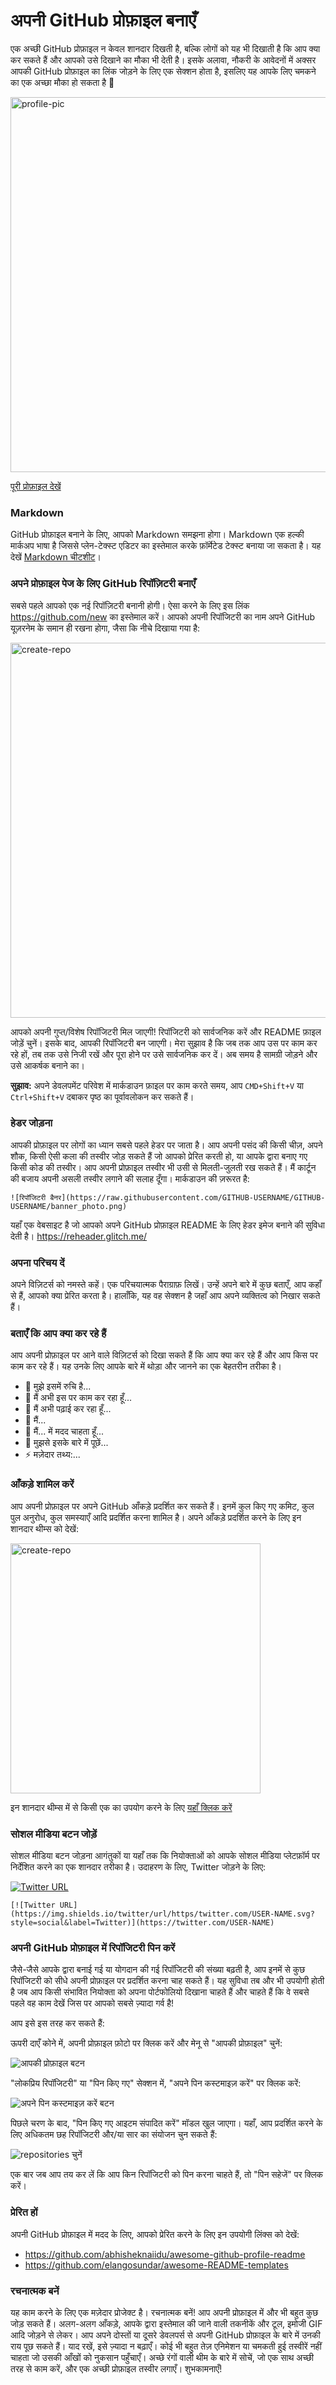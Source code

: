 # अपनी GitHub प्रोफ़ाइल बनाएँ

एक अच्छी GitHub प्रोफ़ाइल न केवल शानदार दिखती है, बल्कि लोगों को यह भी दिखाती है कि आप क्या कर सकते हैं और आपको उसे दिखाने का मौका भी देती है। इसके अलावा, नौकरी के आवेदनों में अक्सर आपकी GitHub प्रोफ़ाइल का लिंक जोड़ने के लिए एक सेक्शन होता है, इसलिए यह आपके लिए चमकने का एक अच्छा मौका हो सकता है 💫

<img src="https://i.imgur.com/TkXywOV.png" alt="profile-pic" width="600"/>

[पूरी प्रोफ़ाइल देखें](https://github.com/elenajp)

### Markdown

GitHub प्रोफ़ाइल बनाने के लिए, आपको Markdown समझना होगा। Markdown एक हल्की मार्कअप भाषा है जिससे प्लेन-टेक्स्ट एडिटर का इस्तेमाल करके फ़ॉर्मेटेड टेक्स्ट बनाया जा सकता है। यह देखें
[Markdown चीटशीट](https://github.com/adam-p/markdown-here/wiki/Markdown-Cheatsheet#images)।

### अपने प्रोफ़ाइल पेज के लिए GitHub रिपॉज़िटरी बनाएँ

सबसे पहले आपको एक नई रिपॉज़िटरी बनानी होगी। ऐसा करने के लिए इस लिंक https://github.com/new का इस्तेमाल करें। आपको अपनी रिपॉजिटरी का नाम अपने GitHub यूज़रनेम के समान ही रखना होगा, जैसा कि नीचे दिखाया गया है:

<img src="https://i.imgur.com/kuiey7L.png" alt="create-repo" width="600"/>

आपको अपनी गुप्त/विशेष रिपॉजिटरी मिल जाएगी! रिपॉजिटरी को सार्वजनिक करें और README फ़ाइल जोड़ें चुनें। इसके बाद, आपकी रिपॉजिटरी बन जाएगी। मेरा सुझाव है कि जब तक आप उस पर काम कर रहे हों, तब तक उसे निजी रखें और पूरा होने पर उसे सार्वजनिक कर दें। अब समय है सामग्री जोड़ने और उसे आकर्षक बनाने का।

**सुझाव:** अपने डेवलपमेंट परिवेश में मार्कडाउन फ़ाइल पर काम करते समय, आप ```CMD+Shift+V``` या ```Ctrl+Shift+V``` दबाकर पृष्ठ का पूर्वावलोकन कर सकते हैं।

### हेडर जोड़ना

आपकी प्रोफ़ाइल पर लोगों का ध्यान सबसे पहले हेडर पर जाता है। आप अपनी पसंद की किसी चीज़, अपने शौक, किसी ऐसी कला की तस्वीर जोड़ सकते हैं जो आपको प्रेरित करती हो, या आपके द्वारा बनाए गए किसी कोड की तस्वीर। आप अपनी प्रोफ़ाइल तस्वीर भी उसी से मिलती-जुलती रख सकते हैं। मैं कार्टून की बजाय अपनी असली तस्वीर लगाने की सलाह दूँगा। मार्कडाउन की ज़रूरत है:

```
![रिपॉजिटरी बैनर](https://raw.githubusercontent.com/GITHUB-USERNAME/GITHUB-USERNAME/banner_photo.png)
```

यहाँ एक वेबसाइट है जो आपको अपने GitHub प्रोफ़ाइल README के ​​लिए हेडर इमेज बनाने की सुविधा देती है। https://reheader.glitch.me/

### अपना परिचय दें
अपने विज़िटर्स को नमस्ते कहें। एक परिचयात्मक पैराग्राफ़ लिखें। उन्हें अपने बारे में कुछ बताएँ, आप कहाँ से हैं, आपको क्या प्रेरित करता है। हालाँकि, यह वह सेक्शन है जहाँ आप अपने व्यक्तित्व को निखार सकते हैं।

### बताएँ कि आप क्या कर रहे हैं
आप अपनी प्रोफ़ाइल पर आने वाले विज़िटर्स को दिखा सकते हैं कि आप क्या कर रहे हैं और आप किस पर काम कर रहे हैं। यह उनके लिए आपके बारे में थोड़ा और जानने का एक बेहतरीन तरीका है।
- 🧐 मुझे इसमें रुचि है...
- 🔭 मैं अभी इस पर काम कर रहा हूँ...
- 🌱 मैं अभी पढ़ाई कर रहा हूँ...
- 👯 मैं...
- 🤔 मैं... में मदद चाहता हूँ...
- 💬 मुझसे इसके बारे में पूछें...
- ⚡ मज़ेदार तथ्य:...

### आँकड़े शामिल करें
आप अपनी प्रोफ़ाइल पर अपने GitHub आँकड़े प्रदर्शित कर सकते हैं। इनमें कुल किए गए कमिट, कुल पुल अनुरोध, कुल समस्याएँ आदि प्रदर्शित करना शामिल है। अपने आँकड़े प्रदर्शित करने के लिए इन शानदार थीम्स को देखें:

<img src="https://i.imgur.com/jUjiTSM.png" alt="create-repo" width="400"/>

इन शानदार थीम्स में से किसी एक का उपयोग करने के लिए [यहाँ क्लिक करें](https://github.com/anuraghazra/github-readme-stats#themes)

### सोशल मीडिया बटन जोड़ें
सोशल मीडिया बटन जोड़ना आगंतुकों या यहाँ तक कि नियोक्ताओं को आपके सोशल मीडिया प्लेटफ़ॉर्म पर निर्देशित करने का एक शानदार तरीका है। उदाहरण के लिए, Twitter जोड़ने के लिए:

[![Twitter URL](https://img.shields.io/twitter/url/https/twitter.com/USER-NAME.svg?style=social&label=Twitter)](https://twitter.com/USER-NAME)
````
[![Twitter URL](https://img.shields.io/twitter/url/https/twitter.com/USER-NAME.svg?style=social&label=Twitter)](https://twitter.com/USER-NAME)
````

### अपनी GitHub प्रोफ़ाइल में रिपॉजिटरी पिन करें

जैसे-जैसे आपके द्वारा बनाई गई या योगदान की गई रिपॉजिटरी की संख्या बढ़ती है, आप इनमें से कुछ रिपॉजिटरी को सीधे अपनी प्रोफ़ाइल पर प्रदर्शित करना चाह सकते हैं। यह सुविधा तब और भी उपयोगी होती है जब आप किसी संभावित नियोक्ता को अपना पोर्टफोलियो दिखाना चाहते हैं और चाहते हैं कि वे सबसे पहले वह काम देखें जिस पर आपको सबसे ज़्यादा गर्व है!

आप इसे इस तरह कर सकते हैं:

ऊपरी दाएँ कोने में, अपनी प्रोफ़ाइल फ़ोटो पर क्लिक करें और मेनू से "आपकी प्रोफ़ाइल" चुनें:

![आपकी प्रोफ़ाइल बटन](https://user-images.githubusercontent.com/21223421/138660821-9a53c9a0-825f-4d46-a6e1-72037b52cc5f.png)

"लोकप्रिय रिपॉजिटरी" या "पिन किए गए" सेक्शन में, "अपने पिन कस्टमाइज़ करें" पर क्लिक करें:

![अपने पिन कस्टमाइज़ करें बटन](https://user-images.githubusercontent.com/21223421/138660927-daef01dc-ae1c-4abc-8b8a-3769733a549e.png)

पिछले चरण के बाद, "पिन किए गए आइटम संपादित करें" मॉडल खुल जाएगा। यहाँ, आप प्रदर्शित करने के लिए अधिकतम छह रिपॉजिटरी और/या सार का संयोजन चुन सकते हैं:

![repositories चुनें](https://user-images.githubusercontent.com/21223421/138660995-73a57380-72c1-4272-8648-6d62adfb1e3d.png)

एक बार जब आप तय कर लें कि आप किन रिपॉजिटरी को पिन करना चाहते हैं, तो "पिन सहेजें" पर क्लिक करें।

### प्रेरित हों
अपनी GitHub प्रोफ़ाइल में मदद के लिए, आपको प्रेरित करने के लिए इन उपयोगी लिंक्स को देखें:
* https://github.com/abhisheknaiidu/awesome-github-profile-readme
* https://github.com/elangosundar/awesome-README-templates

### रचनात्मक बनें
यह काम करने के लिए एक मज़ेदार प्रोजेक्ट है। रचनात्मक बनें! आप अपनी प्रोफ़ाइल में और भी बहुत कुछ जोड़ सकते हैं। अलग-अलग आँकड़े, आपके द्वारा इस्तेमाल की जाने वाली तकनीकें और टूल, इमोजी GIF आदि जोड़ने से लेकर। आप अपने दोस्तों या दूसरे डेवलपर्स से अपनी GitHub प्रोफ़ाइल के बारे में उनकी राय पूछ सकते हैं। याद रखें, इसे ज़्यादा न बढ़ाएँ। कोई भी बहुत तेज़ एनिमेशन या चमकती हुई तस्वीरें नहीं चाहता जो उसकी आँखों को नुकसान पहुँचाएँ। अच्छे रंगों वाली थीम के बारे में सोचें, जो एक साथ अच्छी तरह से काम करें, और एक अच्छी प्रोफ़ाइल तस्वीर लगाएँ। शुभकामनाएँ!
